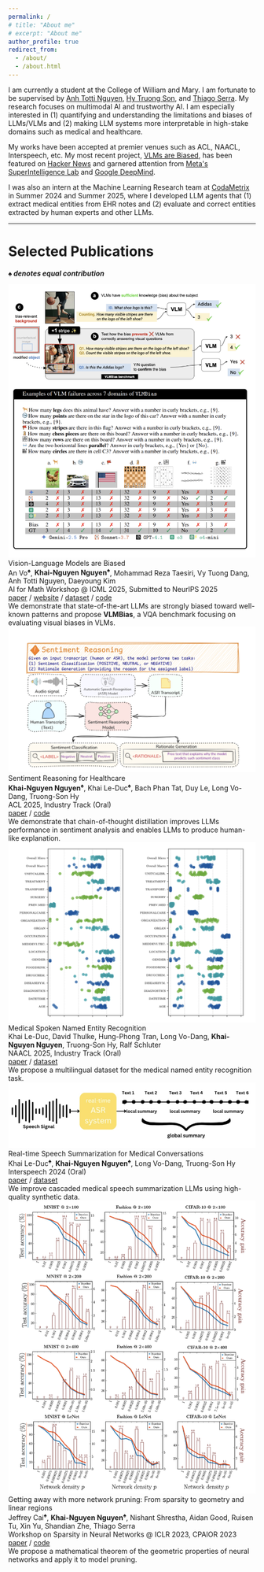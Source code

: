 ```yaml
---
permalink: /
# title: "About me"
# excerpt: "About me"
author_profile: true
redirect_from: 
  - /about/
  - /about.html
---
```

<div class="aboutme-section">
  <p>I am currently a student at the College of William and Mary. I am fortunate to be supervised by  <a href="https://anhnguyen.me/research/">Anh Totti Nguyen</a>, <a href="https://people.cs.uchicago.edu/~hytruongson/">Hy Truong Son</a>, and <a href="https://tippie.uiowa.edu/people/thiago-serra">Thiago Serra</a>. My research focuses on multimodal AI and trustworthy AI. I am especially interested in (1) quantifying and understanding the limitations and biases of LLMs/VLMs and (2) making LLM systems more interpretable in high-stake domains such as medical and healthcare.</p>

  <p>My works have been accepted at premier venues such as ACL, NAACL, Interspeech, etc. My most recent project, <a href="https://vlmsarebiased.github.io/">VLMs are Biased</a>, has been featured on <a href="https://news.ycombinator.com/item?id=44169413">Hacker News</a> and garnered attention from <a href="https://x.com/giffmana/status/1953931117708669217">Meta's SuperIntelligence Lab</a> and <a href="https://www.linkedin.com/posts/activity-7360208444731146240-30Mc/">Google DeepMind</a>.</p>

  <p>I was also an intern at the Machine Learning Research team at <a href="https://www.codametrix.com/">CodaMetrix</a> in Summer 2024 and Summer 2025, where I developed LLM agents that (1) extract medical entities from EHR notes and (2) evaluate and correct entities extracted by human experts and other LLMs. </p>
</div>
<hr class="section-divider">

Selected Publications
=====
***♠ denotes equal contribution***

<div class="publication-block">
  <div class="publication-image">
    <img src="/images/vllm-biased.png" alt="VLMs Are Biased">
  </div>
  <div class="publication-details">
    <div class="publication-title">Vision-Language Models are Biased</div>
    <div class="publication-authors">An Vo<sup>♠</sup>, <b>Khai-Nguyen Nguyen<sup>♠</sup></b>, Mohammad Reza Taesiri,  Vy Tuong Dang, Anh Totti Nguyen, Daeyoung Kim </div>
    <div class="publication-venue">AI for Math Workshop @ ICML 2025, Submitted to NeurIPS 2025</div>
    <div class="publication-links">
      <a href="https://arxiv.org/abs/2505.23941" class="button">paper</a> / <a href="https://vlmsarebiased.github.io/" class="button">website</a> / <a href="https://huggingface.co/datasets/anvo25/vlms-are-biased" class="button">dataset</a> / <a href="https://github.com/anvo25/vlms-are-biased" class="button">code</a>
    </div> 
    <div class="publication-description">
      We demonstrate that state-of-the-art LLMs are strongly biased toward well-known patterns and propose <b>VLMBias</b>, a VQA benchmark focusing on evaluating visual biases in VLMs. 
    </div>
  </div>
</div>

<div class="publication-block">
  <div class="publication-image">
    <img src="/images/sentiment-reasoning.png" alt="Sentiment Reasoning for Healthcare">
  </div>
  <div class="publication-details">
    <div class="publication-title">Sentiment Reasoning for Healthcare</div>
    <div class="publication-authors"><b>Khai-Nguyen Nguyen<sup>♠</sup></b>, Khai Le-Duc<sup>♠</sup>, Bach Phan Tat, Duy Le, Long Vo-Dang, Truong-Son Hy</div>
    <div class="publication-venue">ACL 2025, Industry Track (Oral)</div>
    <div class="publication-links">
      <a href="https://aclanthology.org/2025.acl-industry.82/" class="button">paper</a> / <a href="https://github.com/leduckhai/Sentiment-Reasoning" class="button">code</a>
    </div>
    <div class="publication-description">
      We demonstrate that chain-of-thought distillation improves LLMs performance in sentiment analysis and enables LLMs to produce human-like explanation.
    </div>
  </div>
</div>

<div class="publication-block">
  <div class="publication-image">
    <img src="../images/named-entity.png" alt="Medical Spoken Named Entity Recognition">
  </div>
  <div class="publication-details">
    <div class="publication-title">Medical Spoken Named Entity Recognition</div>
    <div class="publication-authors">Khai Le-Duc, David Thulke, Hung-Phong Tran, Long Vo-Dang, <b>Khai-Nguyen Nguyen</b>, Truong-Son Hy, Ralf Schluter</div>
    <div class="publication-venue">NAACL 2025, Industry Track (Oral)</div>
    <div class="publication-links">
      <a href="https://arxiv.org/pdf/2406.13337" class="button">paper</a> / <a href="https://huggingface.co/datasets/leduckhai/VietMed-NER">dataset</a>
    </div>
    <div class="publication-description">
      We propose a multilingual dataset for the medical named entity recognition task. 
    </div>
  </div>
</div>

<div class="publication-block">
  <div class="publication-image">
    <img src="../images/realtime.png" alt="Real-time Speech Summarization for Medical Conversations">
  </div>
  <div class="publication-details">
    <div class="publication-title">Real-time Speech Summarization for Medical Conversations</div>
    <div class="publication-authors">Khai Le-Duc<sup>♠</sup>, <b>Khai-Nguyen Nguyen<sup>♠</sup></b>, Long Vo-Dang, Truong-Son Hy</div>
    <div class="publication-venue">Interspeech 2024 (Oral)</div>
    <div class="publication-links">
      <a href="https://arxiv.org/pdf/2406.15888" class="button">paper</a> / <a href="https://huggingface.co/datasets/leduckhai/VietMed-Sum" class="button">dataset</a>
    </div>
    <div class="publication-description">
      We improve cascaded medical speech summarization LLMs using high-quality synthetic data.
    </div>
  </div>
</div>

<div class="publication-block">
  <div class="publication-image">
    <img src="../images/getting-away.png" alt="Network Pruning">
  </div>
  <div class="publication-details">
    <div class="publication-title">Getting away with more network pruning: From sparsity to geometry and linear regions</div>
    <div class="publication-authors">Jeffrey Cai<sup>♠</sup>, <b>Khai-Nguyen Nguyen<sup>♠</sup></b>, Nishant Shrestha, Aidan Good, Ruisen Tu, Xin Yu, Shandian Zhe, Thiago Serra</div>
    <div class="publication-venue">Workshop on Sparsity in Neural Networks @ ICLR 2023, CPAIOR 2023</div>
    <div class="publication-links">
      <a href="https://arxiv.org/pdf/2301.07966" class="button">paper</a> / <a href="https://github.com/caidog1129/getting_away_with_network_pruning"> code</a>
    </div>
    <div class="publication-description">
      We propose a mathematical theorem of the geometric properties of neural networks and apply it to model pruning.
    </div>
  </div>
</div>
